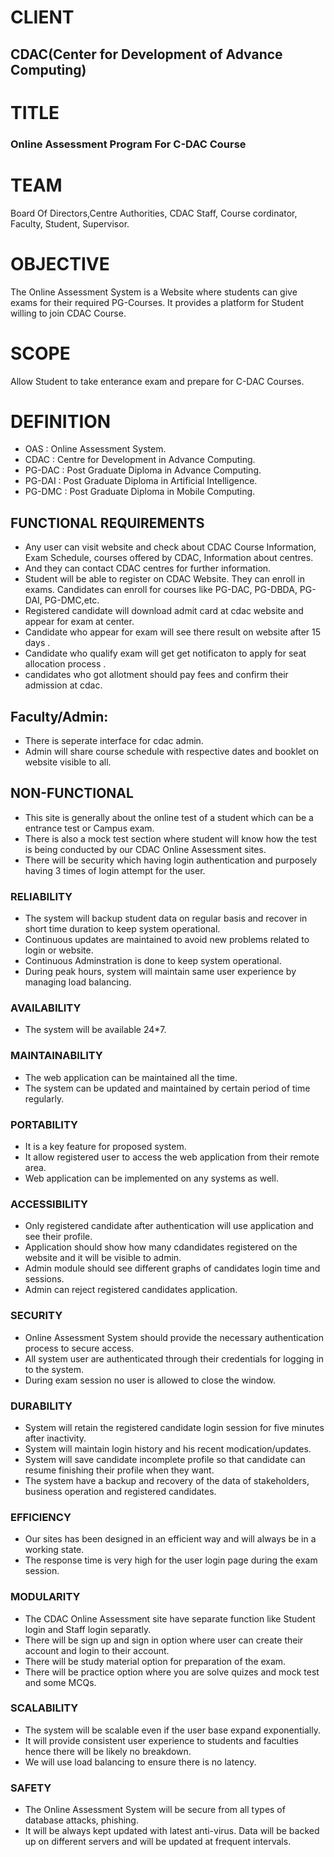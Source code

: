 # CLIENT 
## CDAC(Center for Development of Advance Computing)

# TITLE 
### Online Assessment Program For C-DAC Course

# TEAM
Board Of Directors,Centre Authorities, CDAC Staff, Course cordinator, Faculty, Student, Supervisor.

# OBJECTIVE
The Online Assessment System is a Website where students can give exams for their required PG-Courses. It provides a platform for Student willing to join CDAC Course.

# SCOPE
Allow Student to take enterance exam and prepare for C-DAC Courses.

# DEFINITION
- OAS : Online Assessment System. <br>
- CDAC : Centre for Development in Advance Computing. <br>
- PG-DAC : Post Graduate Diploma in Advance Computing. <br>
- PG-DAI : Post Graduate Diploma in Artificial Intelligence. <br>
- PG-DMC : Post Graduate Diploma in Mobile Computing. <br>

## FUNCTIONAL REQUIREMENTS
- Any user can visit website and check about CDAC Course Information, Exam Schedule, courses offered by CDAC, Information about centres.
- And they can contact CDAC centres for further information. 
- Student will be able to register on CDAC Website. They can enroll in exams. Candidates can enroll for courses like PG-DAC, PG-DBDA, PG-DAI, PG-DMC,etc.
- Registered candidate will download admit card at cdac website and appear for exam at center.
- Candidate who appear for exam will see there result on website after 15 days .
- Candidate who qualify  exam will get get notificaton to apply for seat allocation process .
- candidates who got allotment should pay fees and confirm their admission at cdac.

## Faculty/Admin:
- There is seperate interface for cdac admin.
- Admin will share course schedule with respective dates and booklet on website visible to all.

## NON-FUNCTIONAL
- This site is generally about the online test of a student which can be a entrance test or Campus exam.
- There is also a mock test section where student will know how the test is being conducted by our CDAC Online Assessment sites.
- There will be security which having login authentication and purposely having 3 times of login attempt for the user.

### RELIABILITY
- The system will backup student data on regular basis and recover in short time duration to keep system operational.
- Continuous updates are maintained to avoid new problems related to login or website.
- Continuous Adminstration is done to keep system operational.
- During peak hours, system will maintain same user experience by managing load balancing.

### AVAILABILITY
- The system will be available 24*7.

### MAINTAINABILITY
- The web application can be maintained all the time.
- The system can be updated and maintained by certain period of time regularly.
  
### PORTABILITY
- It is a key feature for proposed system.
- It allow registered user to access the web application from their remote area.
- Web application can be implemented on any systems as well.

### ACCESSIBILITY
- Only registered candidate after authentication will use application and see their profile. 
- Application should show how many cdandidates registered on the website and it will be visible to admin.
- Admin module should see different graphs of candidates login time and sessions.
- Admin can reject registered candidates application.

### SECURITY
- Online  Assessment System should provide the necessary authentication process to secure access.
- All system user are authenticated through their credentials for logging in to the system.
- During exam session no user is allowed to close the window.

### DURABILITY
- System will retain the registered candidate login session for five minutes after inactivity.
- System will maintain login history and his recent modication/updates.
- System will save candidate incomplete profile so that candidate can resume finishing their profile when they want.
- The system have a backup and recovery of the data of stakeholders, business operation and registered candidates.

### EFFICIENCY
- Our sites has been designed in an efficient way and will always be in a working state.
- The response time is very high for the user login page during the exam session.

### MODULARITY
- The CDAC Online Assessment site have separate function like Student login and Staff login separatly.
- There will be sign up and sign in option where user can create their account and login to their account.
- There will be study material option for preparation of the exam.
- There will be practice option where you are solve quizes and mock test and some MCQs.

### SCALABILITY
- The system will be scalable even if the user base expand exponentially. 
- It will provide consistent user experience to students and faculties hence there will be likely no breakdown.
- We will use load balancing to ensure there is no latency.

### SAFETY
- The Online Assessment System will be secure from all types of database attacks, phishing.
- It will be always kept updated with latest anti-virus. Data will be backed up on different servers and will be updated at frequent intervals.
